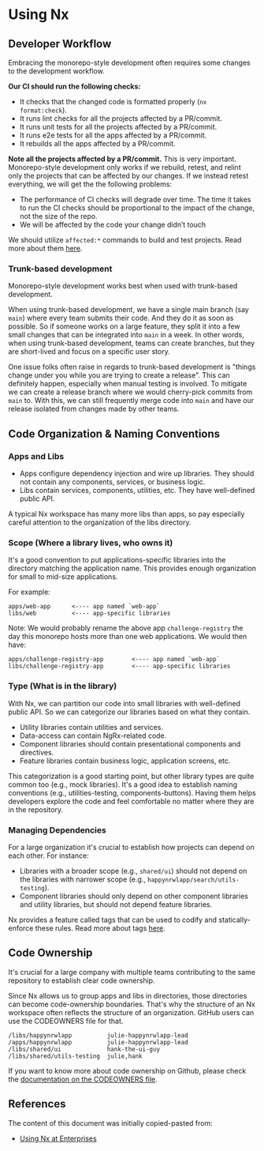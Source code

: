 # Using Nx

## Developer Workflow

Embracing the monorepo-style development often requires some changes to the
development workflow.

**Our CI should run the following checks:**

- It checks that the changed code is formatted properly (`nx format:check`).
- It runs lint checks for all the projects affected by a PR/commit.
- It runs unit tests for all the projects affected by a PR/commit.
- It runs e2e tests for all the apps affected by a PR/commit.
- It rebuilds all the apps affected by a PR/commit.

**Note all the projects affected by a PR/commit.** This is very important.
Monorepo-style development only works if we rebuild, retest, and relint only the
projects that can be affected by our changes. If we instead retest everything,
we will get the the following problems:


- The performance of CI checks will degrade over time. The time it takes to run
  the CI checks should be proportional to the impact of the change, not the size
  of the repo.
- We will be affected by the code your change didn’t touch

We should utilize `affected:*` commands to build and test projects. Read more
about them [here](https://nx.dev/cli/affected).

### Trunk-based development

Monorepo-style development works best when used with trunk-based development.

When using trunk-based development, we have a single main branch (say `main`)
where every team submits their code. And they do it as soon as possible. So if
someone works on a large feature, they split it into a few small changes that
can be integrated into `main` in a week. In other words, when using trunk-based
development, teams can create branches, but they are short-lived and focus on a
specific user story.

One issue folks often raise in regards to trunk-based development is "things
change under you while you are trying to create a release". This can definitely
happen, especially when manual testing is involved. To mitigate we can create a
release branch where we would cherry-pick commits from `main` to. With this, we
can still frequently merge code into `main` and have our release isolated from
changes made by other teams.

## Code Organization & Naming Conventions

### Apps and Libs

- Apps configure dependency injection and wire up libraries. They should not
  contain any components, services, or business logic.
- Libs contain services, components, utilities, etc. They have well-defined
  public API.

A typical Nx workspace has many more libs than apps, so pay especially careful
attention to the organization of the libs directory.

### Scope (Where a library lives, who owns it)

It's a good convention to put applications-specific libraries into the directory
matching the application name. This provides enough organization for small to
mid-size applications.

For example:

```
apps/web-app      <---- app named `web-app`
libs/web          <---- app-specific libraries
```

Note: We would probably rename the above app `challenge-registry` the day this
monorepo hosts more than one web applications. We would then have:

```
apps/challenge-registry-app        <---- app named `web-app`
libs/challenge-registry-app        <---- app-specific libraries
```

### Type (What is in the library)

With Nx, we can partition our code into small libraries with well-defined public
API. So we can categorize our libraries based on what they contain.

- Utility libraries contain utilities and services.
- Data-access can contain NgRx-related code.
- Component libraries should contain presentational components and directives.
- Feature libraries contain business logic, application screens, etc.

This categorization is a good starting point, but other library types are quite
common too (e.g., mock libraries). It's a good idea to establish naming
conventions (e.g., utilities-testing, components-buttons). Having them helps
developers explore the code and feel comfortable no matter where they are in the
repository.

### Managing Dependencies

For a large organization it's crucial to establish how projects can depend on
each other. For instance:

- Libraries with a broader scope (e.g., `shared/ui`) should not depend on the
  libraries with narrower scope (e.g., `happynrwlapp/search/utils-testing`).
- Component libraries should only depend on other component libraries and
  utility libraries, but should not depend feature libraries.

Nx provides a feature called tags that can be used to codify and
statically-enforce these rules. Read more about tags
[here](https://nx.dev/structure/monorepo-tags).

## Code Ownership

It's crucial for a large company with multiple teams contributing to the same
repository to establish clear code ownership.

Since Nx allows us to group apps and libs in directories, those directories can
become code-ownership boundaries. That's why the structure of an Nx workspace
often reflects the structure of an organization. GitHub users can use the
CODEOWNERS file for that.

```
/libs/happynrwlapp          julie-happynrwlapp-lead
/apps/happynrwlapp          julie-happynrwlapp-lead
/libs/shared/ui             hank-the-ui-guy
/libs/shared/utils-testing  julie,hank
```

If you want to know more about code ownership on Github, please check the
[documentation on the CODEOWNERS
file](https://docs.github.com/en/repositories/managing-your-repositorys-settings-and-features/customizing-your-repository/about-code-owners).

## References

The content of this document was initially copied-pasted from:

- [Using Nx at Enterprises](https://nx.dev/guides/monorepo-nx-enterprise)